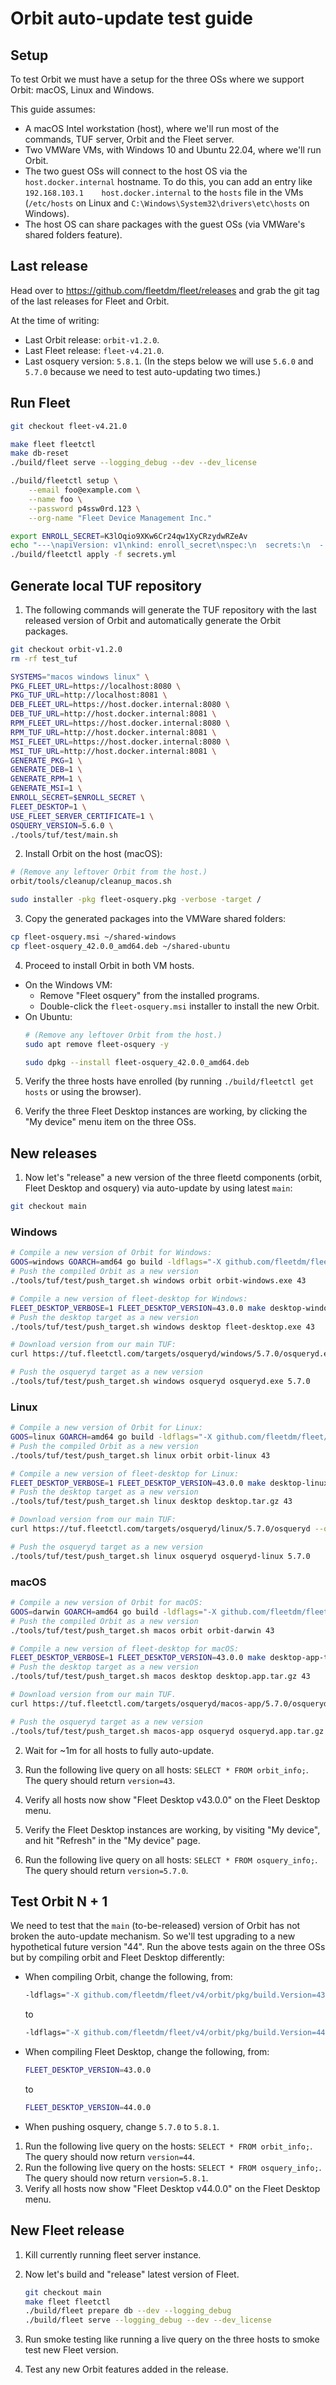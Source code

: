 # Orbit auto-update test guide

## Setup

To test Orbit we must have a setup for the three OSs where we support Orbit: macOS, Linux and Windows.

This guide assumes:
- A macOS Intel workstation (host), where we'll run most of the commands, TUF server, Orbit and the Fleet server.
- Two VMWare VMs, with Windows 10 and Ubuntu 22.04, where we'll run Orbit.
- The two guest OSs will connect to the host OS via the `host.docker.internal` hostname.
To do this, you can add an entry like `192.168.103.1	host.docker.internal` to the `hosts` file in the VMs
(`/etc/hosts` on Linux and `C:\Windows\System32\drivers\etc\hosts` on Windows).
- The host OS can share packages with the guest OSs (via VMWare's shared folders feature).

## Last release

Head over to https://github.com/fleetdm/fleet/releases and grab the git tag of the last releases for Fleet and Orbit.

At the time of writing:
- Last Orbit release: `orbit-v1.2.0`.
- Last Fleet release: `fleet-v4.21.0`.
- Last osquery version: `5.8.1`. (In the steps below we will use `5.6.0` and `5.7.0` because we need to test auto-updating two times.)

## Run Fleet

```sh
git checkout fleet-v4.21.0

make fleet fleetctl
make db-reset
./build/fleet serve --logging_debug --dev --dev_license

./build/fleetctl setup \
    --email foo@example.com \
    --name foo \
    --password p4ssw0rd.123 \
    --org-name "Fleet Device Management Inc."

export ENROLL_SECRET=K3lOqio9XKw6Cr24qw1XyCRzydwRZeAv
echo "---\napiVersion: v1\nkind: enroll_secret\nspec:\n  secrets:\n  - secret: $ENROLL_SECRET\n" > secrets.yml
./build/fleetctl apply -f secrets.yml
```

## Generate local TUF repository

1. The following commands will generate the TUF repository with the last released version of Orbit and automatically generate the Orbit packages.

```sh
git checkout orbit-v1.2.0
rm -rf test_tuf

SYSTEMS="macos windows linux" \
PKG_FLEET_URL=https://localhost:8080 \
PKG_TUF_URL=http://localhost:8081 \
DEB_FLEET_URL=https://host.docker.internal:8080 \
DEB_TUF_URL=http://host.docker.internal:8081 \
RPM_FLEET_URL=https://host.docker.internal:8080 \
RPM_TUF_URL=http://host.docker.internal:8081 \
MSI_FLEET_URL=https://host.docker.internal:8080 \
MSI_TUF_URL=http://host.docker.internal:8081 \
GENERATE_PKG=1 \
GENERATE_DEB=1 \
GENERATE_RPM=1 \
GENERATE_MSI=1 \
ENROLL_SECRET=$ENROLL_SECRET \
FLEET_DESKTOP=1 \
USE_FLEET_SERVER_CERTIFICATE=1 \
OSQUERY_VERSION=5.6.0 \
./tools/tuf/test/main.sh
```

2. Install Orbit on the host (macOS):
```sh
# (Remove any leftover Orbit from the host.)
orbit/tools/cleanup/cleanup_macos.sh

sudo installer -pkg fleet-osquery.pkg -verbose -target /
```

3. Copy the generated packages into the VMWare shared folders:
```sh
cp fleet-osquery.msi ~/shared-windows
cp fleet-osquery_42.0.0_amd64.deb ~/shared-ubuntu
```

4. Proceed to install Orbit in both VM hosts.
- On the Windows VM:
  - Remove "Fleet osquery" from the installed programs.
  - Double-click the `fleet-osquery.msi` installer to install the new Orbit.
- On Ubuntu:
  ```sh
  # (Remove any leftover Orbit from the host.)
  sudo apt remove fleet-osquery -y
  
  sudo dpkg --install fleet-osquery_42.0.0_amd64.deb
  ```

5. Verify the three hosts have enrolled (by running `./build/fleetctl get hosts` or using the browser).

6. Verify the three Fleet Desktop instances are working, by clicking the "My device" menu item on the three OSs.

## New releases

1. Now let's "release" a new version of the three fleetd components (orbit, Fleet Desktop and osquery) via auto-update by using latest `main`:

```sh
git checkout main
```

### Windows

```sh
# Compile a new version of Orbit for Windows:
GOOS=windows GOARCH=amd64 go build -ldflags="-X github.com/fleetdm/fleet/v4/orbit/pkg/build.Version=43" -o orbit-windows.exe ./orbit/cmd/orbit
# Push the compiled Orbit as a new version
./tools/tuf/test/push_target.sh windows orbit orbit-windows.exe 43
```

```sh
# Compile a new version of fleet-desktop for Windows:
FLEET_DESKTOP_VERBOSE=1 FLEET_DESKTOP_VERSION=43.0.0 make desktop-windows
# Push the desktop target as a new version
./tools/tuf/test/push_target.sh windows desktop fleet-desktop.exe 43
```

```sh
# Download version from our main TUF:
curl https://tuf.fleetctl.com/targets/osqueryd/windows/5.7.0/osqueryd.exe --output osqueryd.exe

# Push the osqueryd target as a new version
./tools/tuf/test/push_target.sh windows osqueryd osqueryd.exe 5.7.0
```

### Linux

```sh
# Compile a new version of Orbit for Linux:
GOOS=linux GOARCH=amd64 go build -ldflags="-X github.com/fleetdm/fleet/v4/orbit/pkg/build.Version=43" -o orbit-linux ./orbit/cmd/orbit
# Push the compiled Orbit as a new version
./tools/tuf/test/push_target.sh linux orbit orbit-linux 43
```

```sh
# Compile a new version of fleet-desktop for Linux:
FLEET_DESKTOP_VERBOSE=1 FLEET_DESKTOP_VERSION=43.0.0 make desktop-linux
# Push the desktop target as a new version
./tools/tuf/test/push_target.sh linux desktop desktop.tar.gz 43
```

```sh
# Download version from our main TUF:
curl https://tuf.fleetctl.com/targets/osqueryd/linux/5.7.0/osqueryd --output osqueryd-linux

# Push the osqueryd target as a new version
./tools/tuf/test/push_target.sh linux osqueryd osqueryd-linux 5.7.0
```

### macOS

```sh
# Compile a new version of Orbit for macOS:
GOOS=darwin GOARCH=amd64 go build -ldflags="-X github.com/fleetdm/fleet/v4/orbit/pkg/build.Version=43" -o orbit-darwin ./orbit/cmd/orbit
# Push the compiled Orbit as a new version
./tools/tuf/test/push_target.sh macos orbit orbit-darwin 43
```

```sh
# Compile a new version of fleet-desktop for macOS:
FLEET_DESKTOP_VERBOSE=1 FLEET_DESKTOP_VERSION=43.0.0 make desktop-app-tar-gz
# Push the desktop target as a new version
./tools/tuf/test/push_target.sh macos desktop desktop.app.tar.gz 43
```

```sh
# Download version from our main TUF.
curl https://tuf.fleetctl.com/targets/osqueryd/macos-app/5.7.0/osqueryd.app.tar.gz --output osqueryd.app.tar.gz

# Push the osqueryd target as a new version
./tools/tuf/test/push_target.sh macos-app osqueryd osqueryd.app.tar.gz 5.7.0
```

2. Wait for ~1m for all hosts to fully auto-update.

3. Run the following live query on all hosts: `SELECT * FROM orbit_info;`. The query should return `version=43`.

4. Verify all hosts now show "Fleet Desktop v43.0.0" on the Fleet Desktop menu.

5. Verify the Fleet Desktop instances are working, by visiting "My device", and hit "Refresh" in the "My device" page.

6. Run the following live query on all hosts: `SELECT * FROM osquery_info;`. The query should return `version=5.7.0`.

## Test Orbit N + 1

We need to test that the `main` (to-be-released) version of Orbit has not broken the auto-update mechanism. So we'll test upgrading to a new hypothetical future version "44".
Run the above tests again on the three OSs but by compiling orbit and Fleet Desktop differently:

- When compiling Orbit, change the following, from:
  ```sh
  -ldflags="-X github.com/fleetdm/fleet/v4/orbit/pkg/build.Version=43"
  ```
  to
  ```sh
  -ldflags="-X github.com/fleetdm/fleet/v4/orbit/pkg/build.Version=44"
  ```
- When compiling Fleet Desktop, change the following, from:
  ```sh
  FLEET_DESKTOP_VERSION=43.0.0
  ```
  to
  ```sh
  FLEET_DESKTOP_VERSION=44.0.0
  ```
- When pushing osquery, change `5.7.0` to `5.8.1`.


1. Run the following live query on the hosts: `SELECT * FROM orbit_info;`. The query should now return `version=44`.
2. Run the following live query on the hosts: `SELECT * FROM osquery_info;`. The query should now return `version=5.8.1`.
3. Verify all hosts now show "Fleet Desktop v44.0.0" on the Fleet Desktop menu.

## New Fleet release

1. Kill currently running fleet server instance.

2. Now let's build and "release" latest version of Fleet.
   ```sh
   git checkout main
   make fleet fleetctl
   ./build/fleet prepare db --dev --logging_debug
   ./build/fleet serve --logging_debug --dev --dev_license
   ```

3. Run smoke testing like running a live query on the three hosts to smoke test new Fleet version.

4. Test any new Orbit features added in the release.
